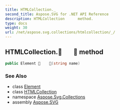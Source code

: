 ```yaml
---
title: HTMLCollection._
second_title: Aspose.SVG for .NET API Reference
description: HTMLCollection      method. 
type: docs
weight: 30
url: /net/aspose.svg.collections/htmlcollection/_/
---
```

## HTMLCollection.     method

```csharp
public Element     (string name)
```

### See Also

* class [Element](../../../aspose.svg.dom/element/)
* class [HTMLCollection](../)
* namespace [Aspose.Svg.Collections](../../../aspose.svg.collections/)
* assembly [Aspose.SVG](../../../)
